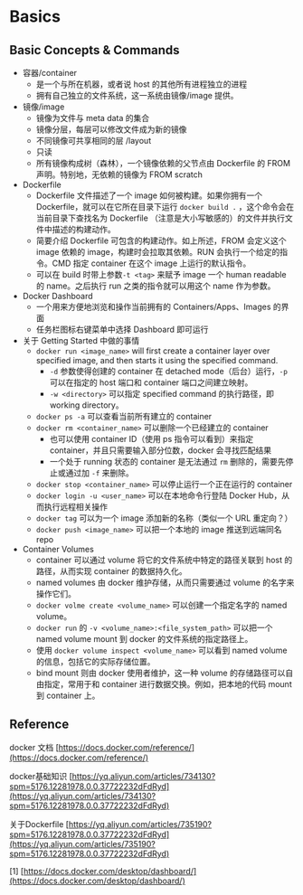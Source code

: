 # Basics

## Basic Concepts & Commands

* 容器/container
  * 是一个与所在机器，或者说 host 的其他所有进程独立的进程
  * 拥有自己独立的文件系统，这一系统由镜像/image 提供。
* 镜像/image
  * 镜像为文件与 meta data 的集合
  * 镜像分层，每层可以修改文件成为新的镜像
  * 不同镜像可共享相同的层 /layout
  * 只读
  * 所有镜像构成树（森林），一个镜像依赖的父节点由 Dockerfile 的 FROM 声明。特别地，无依赖的镜像为 FROM scratch
* Dockerfile
  * Dockerfile 文件描述了一个 image 如何被构建。如果你拥有一个 Dockerfile，就可以在它所在目录下运行 `docker build .` ，这个命令会在当前目录下查找名为 Dockerfile （注意是大小写敏感的）的文件并执行文件中描述的构建动作。
  * 简要介绍 Dockerfile 可包含的构建动作。如上所述，FROM 会定义这个 image 依赖的 image，构建时会拉取其依赖。RUN 会执行一个给定的指令。CMD 指定 container 在这个 image 上运行的默认指令。
  * 可以在 build 时带上参数`-t <tag>` 来赋予 image 一个 human readable 的 name。之后执行 run 之类的指令就可以用这个 name 作为参数。
* Docker Dashboard
  * 一个用来方便地浏览和操作当前拥有的 Containers/Apps、Images 的界面
  * 任务栏图标右键菜单中选择 Dashboard 即可运行
* 关于 Getting Started 中做的事情
  * `docker run <image_name>` will first create a container layer over specified image, and then starts it using the specified command.
    * `-d` 参数使得创建的 container 在 detached mode（后台）运行，`-p` 可以在指定的 host 端口和 container 端口之间建立映射。
    * `-w <directory>` 可以指定 specified command 的执行路径，即 working directory。
  * `docker ps -a` 可以查看当前所有建立的 container
  * `docker rm <container_name>` 可以删除一个已经建立的 container
    * 也可以使用 container ID（使用 ps 指令可以看到）来指定 container，并且只需要输入部分位数，docker 会寻找匹配结果
    * 一个处于 running 状态的 container 是无法通过 `rm` 删除的，需要先停止或通过加 `-f` 来删除。
  * `docker stop <container_name>` 可以停止运行一个正在运行的 container
  * `docker login -u <user_name>` 可以在本地命令行登陆 Docker Hub，从而执行远程相关操作
  * `docker tag` 可以为一个 image 添加新的名称（类似一个 URL 重定向？） 
  * `docker push <image_name>` 可以把一个本地的 image 推送到远端同名 repo
* Container Volumes
  * container 可以通过 volume 将它的文件系统中特定的路径关联到 host 的路径，从而实现 container 的数据持久化。
  * named volumes 由 docker 维护存储，从而只需要通过 volume 的名字来操作它们。
  * `docker volme create <volume_name>` 可以创建一个指定名字的 named volume。
  * `docker run` 的 `-v <volume_name>:<file_system_path>` 可以把一个 named volume mount 到 docker 的文件系统的指定路径上。
  * 使用 `docker volume inspect <volume_name>` 可以看到 named volume 的信息，包括它的实际存储位置。
  * bind mount 则由 docker 使用者维护，这一种 volume 的存储路径可以自由指定，常用于和 container 进行数据交换。例如，把本地的代码 mount 到 container 上。

## Reference

docker 文档 [https://docs.docker.com/reference/](https://docs.docker.com/reference/)

docker基础知识 [https://yq.aliyun.com/articles/734130?spm=5176.12281978.0.0.37722232dFdRyd](https://yq.aliyun.com/articles/734130?spm=5176.12281978.0.0.37722232dFdRyd)

关于Dockerfile [https://yq.aliyun.com/articles/735190?spm=5176.12281978.0.0.37722232dFdRyd](https://yq.aliyun.com/articles/735190?spm=5176.12281978.0.0.37722232dFdRyd)

\[1\] [https://docs.docker.com/desktop/dashboard/](https://docs.docker.com/desktop/dashboard/)

